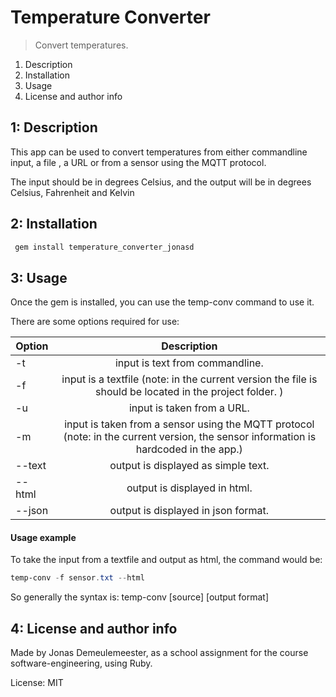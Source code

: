 # Temperature Converter

> Convert temperatures.

1. Description
2. Installation
3. Usage
4. License and author info

## 1: Description

This app can be used to convert temperatures from either commandline input, a file , a URL or from a sensor using the MQTT protocol.

The input should be in degrees Celsius, and the output will be in degrees Celsius, Fahrenheit and Kelvin

## 2: Installation

```powershell
 gem install temperature_converter_jonasd
```

## 3: Usage

Once the gem is installed, you can use the temp-conv command to use it.

There are some options required for use:

| Option        | Description    
| ------------- |:-------------:|
| -t           | input is text from commandline. |
| -f      | input is a textfile (note: in the current version the file is should be located in the project folder. )      |
| -u | input is taken from a URL.      |
| -m           | input is taken from a sensor using the MQTT protocol (note: in the current version, the sensor information is hardcoded in the app.) |
| --text      | output is displayed as simple text.      |
| --html | output is displayed in html.      |
| --json | output is displayed in json format.      |

#### Usage example

To take the input from a textfile and output as html, the command would be:

```powershell
temp-conv -f sensor.txt --html
```

So generally the syntax is: temp-conv [source] [output format]

## 4: License and author info

Made by Jonas Demeulemeester, as a school assignment for the course software-engineering, using Ruby.

License: MIT
